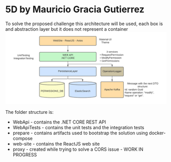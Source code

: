 # 5D by Mauricio Gracia Gutierrez

To solve the proposed challenge this architecture will be used, each box is and abstraction layer but it does not represent a container
![alt text](Architecture.png "Title")

The folder structure is:
 - WebApi - contains the .NET CORE REST API
 - WebApiTests - contains the unit tests and the integration tests
 - prepare - contains artifacts used to bootstrap the solution using docker-compose
 - web-site - contains the ReactJS web site
 - proxy - created while trying to solve a CORS issue - WORK IN PROGRESS
